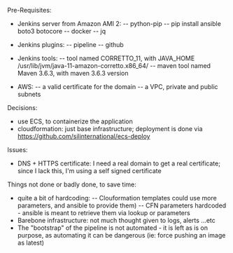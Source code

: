 Pre-Requisites:
- Jenkins server from Amazon AMI 2:
-- python-pip
-- pip install ansible boto3 botocore
-- docker
-- jq

- Jenkins plugins: 
-- pipeline
-- github

- Jenkins tools:
-- tool named CORRETTO_11, with JAVA_HOME /usr/lib/jvm/java-11-amazon-corretto.x86_64/
-- maven tool named Maven 3.6.3, with maven 3.6.3 version

- AWS:
-- a valid certificate for the domain
-- a VPC, private and public subnets

Decisions:
- use ECS, to containerize the application
- cloudformation: just base infrastructure; deployment is done via https://github.com/silinternational/ecs-deploy

Issues:
- DNS + HTTPS certificate: I need a real domain to get a real certificate; since I lack this, I'm using a self signed certificate

Things not done or badly done, to save time:
- quite a bit of hardcoding:
-- Clouformation templates could use more parameters, and ansible to provide them)
-- CFN parameters hardcoded - ansible is meant to retrieve them via lookup or parameters
- Barebone infrastructure: not much thought given to logs, alerts ...etc
- The "bootstrap" of the pipeline is not automated - it is left as is on purpose, as automating it can be dangerous (ie: force pushing an image as latest)